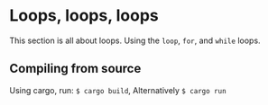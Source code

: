 # Loops, loops, loops
This section is all about loops. Using the `loop`, `for`, and `while` loops.

## Compiling from source
Using cargo, run:
`$ cargo build`, Alternatively `$ cargo run`

